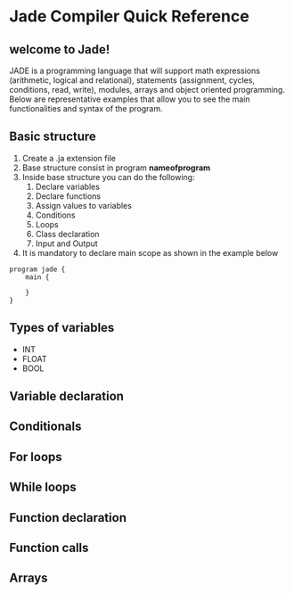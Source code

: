 # Jade Compiler Quick Reference
## welcome to Jade!

JADE is a programming language that will support math expressions (arithmetic, logical and relational),  statements (assignment, cycles, conditions, read, write), modules, arrays and object oriented programming. Below are representative examples that allow you to see the main functionalities and syntax of the program.

## Basic structure

1. Create a .ja extension file
2. Base structure consist in program __nameofprogram__
3. Inside base structure you can do the following:
    1. Declare variables
    2. Declare functions
    3. Assign values to variables
    4. Conditions
    5. Loops
    6. Class declaration
    7. Input and Output
4. It is mandatory to declare main scope as shown in the example below

```
program jade {
    main {

    }
}
``` 

## Types of variables

* INT
* FLOAT
* BOOL

## Variable declaration

## Conditionals

## For loops

## While loops

## Function declaration

## Function calls

## Arrays